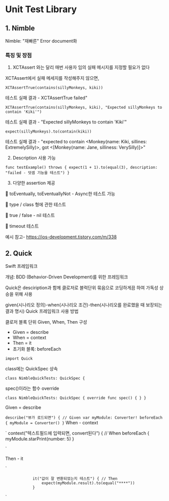 # Unit Test Library

## 1. Nimble
Nimble: "재빠른"
Error document화

### 특징 및 장점
1. XCTAssert 와는 달리 매번 사용자 임의 실패 메시지를 지정할 필요가 없다 
 
XCTAssert에서 실패 메세지를 작성해주지 않으면,

`
XCTAssertTrue(contains(sillyMonkeys, kiki))
`

테스트 실패 결과 - XCTAssertTrue failed"

`
XCTAssertTrue(contains(sillyMonkeys, kiki), "Expected sillyMonkeys to contain 'Kiki'")
`

테스트 실패 결과 - "Expected sillyMonkeys to contain 'Kiki'" 

`
expect(sillyMonkeys).to(contain(kiki))
`

테스트 실패 결과 - "expected to contain <Monkey(name: Kiki, sillines: ExtremelySilly)>, got <[Monkey(name: Jane, silliness: VerySilly)]>"

2. Description 사용 가능

`
func testExample() throws {
    expect(1 + 1).to(equal(3), description: "failed - 덧셈 기능을 테스트")
}
`

3. 다양한 assertion 제공

🚀 toEventually, toEventuallyNot - Async한 테스트 가능

🚀 type / class 형에 관한 테스트

🚀 true / false - nil 테스트

🚀 timeout 테스트

예시 참고- https://ios-development.tistory.com/m/338

## 2. Quick

Swift 프레임워크

개념: BDD (Behavior-Driven Development)를 위한 프레임워크

Quick은 desciription과 함께 클로저로 블럭단위 묶음으로 코딩하게끔 하여 가독성 상승을 위해 사용

given(시나리오 정의)-when(시나리오 조건)-then(시나리오를 완료했을 때 보장되는 결과 명시)
Quick 프레임워크 사용 방법

클로저 블록 단위 Given, When, Then 구성
- Given = describe
- When = context
- Then = it
- 초기화 블록: beforeEach

`
import Quick
`

class에는 QuickSpec 상속

`
class NimbleQuickTests: QuickSpec {
`

spec()이라는 함수 override

`
class NimbleQuickTests: QuickSpec {
    override func spec() {
    }
}
`

Given = describe

`
        describe("뷰가 로드되면") { // Given
            var myModule: Converter!
            beforeEach {
                myModule = Converter()
            }
 `
When - context

`
            context("텍스트필드에 입력되면, convert된다") { // When
                beforeEach {
                    myModule.starPrint(number: 5)
                }

`

Then - it

`

                it("값이 잘 변환되었는지 테스트") { // Then
                    expect(myModule.result).to(equal("****"))
                }
`
